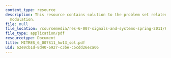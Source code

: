 ```yaml
---
content_type: resource
description: This resource contains solution to the problem set related to continuous-time
  modulation.
file: null
file_location: /coursemedia/res-6-007-signals-and-systems-spring-2011/62e9cb1d8d406927c3bec5cdd26eca06_MITRES_6_007S11_hw13_sol.pdf
file_type: application/pdf
resourcetype: Document
title: MITRES_6_007S11_hw13_sol.pdf
uid: 62e9cb1d-8d40-6927-c3be-c5cdd26eca06
---
```

